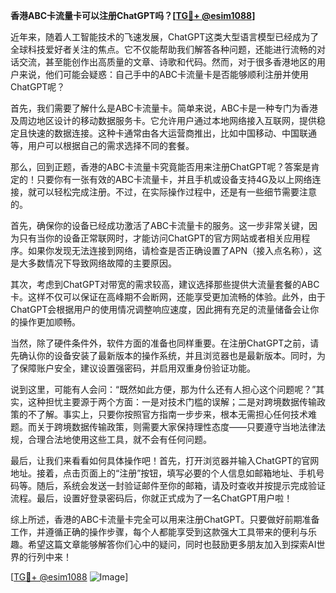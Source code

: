 **香港ABC卡流量卡可以注册ChatGPT吗？[[TG💪+ @esim1088](https://t.me/s/esim1088)]**

近年来，随着人工智能技术的飞速发展，ChatGPT这类大型语言模型已经成为了全球科技爱好者关注的焦点。它不仅能帮助我们解答各种问题，还能进行流畅的对话交流，甚至能创作出高质量的文章、诗歌和代码。然而，对于很多香港地区的用户来说，他们可能会疑惑：自己手中的ABC卡流量卡是否能够顺利注册并使用ChatGPT呢？

首先，我们需要了解什么是ABC卡流量卡。简单来说，ABC卡是一种专门为香港及周边地区设计的移动数据服务卡。它允许用户通过本地网络接入互联网，提供稳定且快速的数据连接。这种卡通常由各大运营商推出，比如中国移动、中国联通等，用户可以根据自己的需求选择不同的套餐。

那么，回到正题，香港的ABC卡流量卡究竟能否用来注册ChatGPT呢？答案是肯定的！只要你有一张有效的ABC卡流量卡，并且手机或设备支持4G及以上网络连接，就可以轻松完成注册。不过，在实际操作过程中，还是有一些细节需要注意的。

首先，确保你的设备已经成功激活了ABC卡流量卡的服务。这一步非常关键，因为只有当你的设备正常联网时，才能访问ChatGPT的官方网站或者相关应用程序。如果你发现无法连接到网络，请检查是否正确设置了APN（接入点名称），这是大多数情况下导致网络故障的主要原因。

其次，考虑到ChatGPT对带宽的需求较高，建议选择那些提供大流量套餐的ABC卡。这样不仅可以保证在高峰期不会断网，还能享受更加流畅的体验。此外，由于ChatGPT会根据用户的使用情况调整响应速度，因此拥有充足的流量储备会让你的操作更加顺畅。

当然，除了硬件条件外，软件方面的准备也同样重要。在注册ChatGPT之前，请先确认你的设备安装了最新版本的操作系统，并且浏览器也是最新版本。同时，为了保障账户安全，建议设置强密码，并启用双重身份验证功能。

说到这里，可能有人会问：“既然如此方便，那为什么还有人担心这个问题呢？”其实，这种担忧主要源于两个方面：一是对技术门槛的误解；二是对跨境数据传输政策的不了解。事实上，只要你按照官方指南一步步来，根本无需担心任何技术难题。而关于跨境数据传输政策，则需要大家保持理性态度——只要遵守当地法律法规，合理合法地使用这些工具，就不会有任何问题。

最后，让我们来看看如何具体操作吧！首先，打开浏览器并输入ChatGPT的官网地址。接着，点击页面上的“注册”按钮，填写必要的个人信息如邮箱地址、手机号码等。随后，系统会发送一封验证邮件至你的邮箱，请及时查收并按提示完成验证流程。最后，设置好登录密码后，你就正式成为了一名ChatGPT用户啦！

综上所述，香港的ABC卡流量卡完全可以用来注册ChatGPT。只要做好前期准备工作，并遵循正确的操作步骤，每个人都能享受到这款强大工具带来的便利与乐趣。希望这篇文章能够解答你们心中的疑问，同时也鼓励更多朋友加入到探索AI世界的行列中来！

[[TG💪+ @esim1088](https://t.me/s/esim1088) ![Image](https://i.postimg.cc/4NQfJmqS/Snipaste-2025-05-13-00-14-12.png)]
